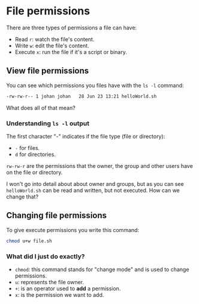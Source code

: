 # File permissions
There are three types of permissions a file can have:
- Read `r`: watch the file's content.
- Write `w`: edit the file's content.
- Execute `x`: run the file if it's a script or binary.

## View file permissions
You can see which permissions you files have with the `ls -l` command:
```bash
-rw-rw-r-- 1 johan johan   28 Jun 23 13:21 helloWorld.sh
```
What does all of that mean?

### Understanding `ls -l` output
The first character "-" indicates if the file type (file or directory): 
- `-` for files.
- `d` for directories.

`rw-rw-r` are the permissions that the owner, the group and other users have on the file or directory. 

I won't go into detail about about owner and groups, but as you can see `helloWorld.sh` can be read and written, but not executed. How can we change that?

## Changing file permissions
To give execute permissions you write this command:
```bash
chmod u+w file.sh 
```

### What did I just do exactly?
- `chmod`: this command stands for "change mode" and is used to change permissions.
- `u`: represents the file owner.
- `+`: is an operator used to **add** a permission.
- `x`: is the permission we want to add. 